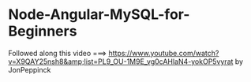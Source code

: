 # Node-Angular-MySQL-for-Beginners
Followed along this video ===> https://www.youtube.com/watch?v=X9QAY25nsh8&amp;list=PL9_OU-1M9E_vg0cAHlaN4-yokOP5vyrat by JonPeppinck
